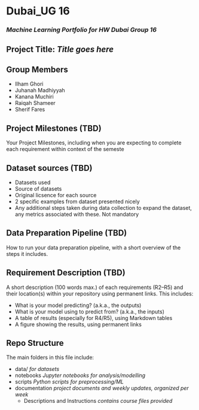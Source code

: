 # **Dubai_UG 16**
### *Machine Learning Portfolio for HW Dubai Group 16*

## Project Title: *Title goes here* 

## Group Members
  - Ilham Ghori
  - Juhanah Madhiyyah
  - Kanana Muchiri
  - Raiqah Shameer
  - Sherif Fares

## Project Milestones (TBD)
Your Project Milestones, including when you are expecting to complete each requirement within 
context of the semeste

## Dataset sources (TBD)
  - Datasets used
  - Source of datasets
  - Original licsence for each source
  - 2 specific examples from dataset presented nicely
  - Any additional steps taken during data collection to expand the dataset, any metrics associated
    with these. Not mandatory

## Data Preparation Pipeline (TBD)
 How to run your data preparation pipeline, with a short overview of the steps it includes.

## Requirement Description (TBD)
A short description (100 words max.) of each requirements (R2–R5) and their location(s) within your 
repository using permanent links. This includes:
 - What is your model predicting? (a.k.a., the outputs)
 - What is your model using to predict from? (a.k.a., the inputs)
 - A table of results (especially for R4/R5), using Markdown tables
 - A figure showing the results, using permanent links

## Repo Structure
The main folders in this file include:
  - data/ *for datasets*
  - notebooks *Jupyter notebooks for analysis/modelling*
  - scripts *Python scripts for preprocessing/ML*
  - documentation *project documents and weekly updates, organized per week*
    - Descriptions and Instructions *contains course files provided*
